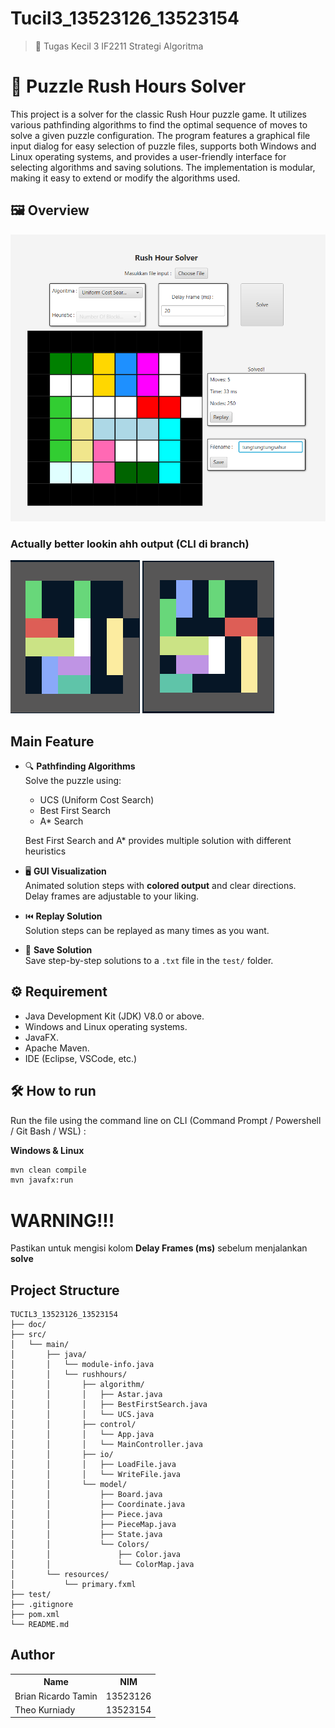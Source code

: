 # Tucil3_13523126_13523154

> 🧠 Tugas Kecil 3 IF2211 Strategi Algoritma

# 🚗 Puzzle Rush Hours Solver

This project is a solver for the classic Rush Hour puzzle game. It utilizes various pathfinding algorithms to find the optimal sequence of moves to solve a given puzzle configuration. The program features a graphical file input dialog for easy selection of puzzle files, supports both Windows and Linux operating systems, and provides a user-friendly interface for selecting algorithms and saving solutions. The implementation is modular, making it easy to extend or modify the algorithms used.

## 🖼️ Overview
![Solved GUI Image](doc/archive/resource3.png)
### Actually better lookin ahh output (CLI di branch)
![Unsolved Image](doc/archive/resource.png) ![Solved Image](doc/archive/resource2.png) 

## Main Feature

- 🔍 **Pathfinding Algorithms**  
  Solve the puzzle using:
  - UCS (Uniform Cost Search)
  - Best First Search
  - A* Search 

  Best First Search and A* provides multiple solution with different heuristics

- 🖥️ **GUI Visualization**  
  Animated solution steps with **colored output** and clear directions.   
    Delay frames are adjustable to your liking. 

- ⏮️ **Replay Solution**   
  Solution steps can be replayed as many times as you want.

- 💾 **Save Solution**  
  Save step-by-step solutions to a `.txt` file in the `test/` folder.

## ⚙️ Requirement

- Java Development Kit (JDK) V8.0 or above.
- Windows and Linux operating systems.
- JavaFX.
- Apache Maven.
- IDE (Eclipse, VSCode, etc.)

## 🛠️ How to run

Run the file using the command line on CLI (Command Prompt / Powershell / Git Bash / WSL) :

**Windows & Linux**

```sh
mvn clean compile
mvn javafx:run
```

# WARNING!!!
Pastikan untuk mengisi kolom **Delay Frames (ms)** sebelum menjalankan **solve**

## Project Structure

```
TUCIL3_13523126_13523154
├── doc/
├── src/
│   └── main/
│       ├── java/
│       │   └── module-info.java
│       │   └── rushhours/
│       │       ├── algorithm/
│       │       │   ├── Astar.java
│       │       │   ├── BestFirstSearch.java
│       │       │   └── UCS.java
│       │       ├── control/
│       │       │   └── App.java
│       │       │   └── MainController.java
│       │       ├── io/
│       │       │   ├── LoadFile.java
│       │       │   └── WriteFile.java
│       │       └── model/
│       │           ├── Board.java
│       │           ├── Coordinate.java
│       │           ├── Piece.java
│       │           ├── PieceMap.java
│       │           ├── State.java
│       │           └── Colors/
│       │               ├── Color.java
│       │               └── ColorMap.java
│       └── resources/
│           └── primary.fxml
├── test/
├── .gitignore
├── pom.xml
└── README.md
```

## Author

<table>
  <tr>
    <th>Name</th>
    <th>NIM</th>
  </tr>
  <tr>
    <td>Brian Ricardo Tamin</td>
    <td>13523126</td>
  </tr>
  <tr>
    <td>Theo Kurniady</td>
    <td>13523154</td>
  </tr>
</table>

